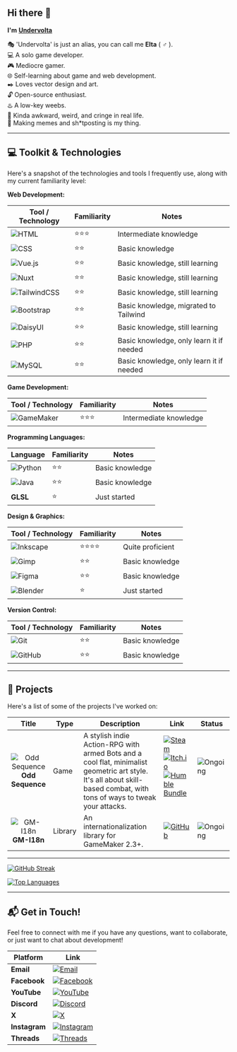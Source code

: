 ## Hi there 👋

**I'm** [**Undervolta**](https://lefinitas.com/home)

:performing_arts:  'Undervolta' is just an alias, you can call me **Elta** ( ♂ ).  
:computer:  A solo game developer.  
:video_game:  Mediocre gamer.  
:globe_with_meridians:  Self-learning about game and web development.  
:black_nib:  Loves vector design and art.  
:unlock:   Open-source enthusiast.  
:hotsprings:  A low-key weebs.  
:dash:  Kinda awkward, weird, and cringe in real life.  
:anger:  Making memes and sh*tposting is my thing.

---

## :computer: Toolkit & Technologies

Here's a snapshot of the technologies and tools I frequently use, along with my current familiarity level:

**Web Development:**

| Tool / Technology | Familiarity | Notes |
| ----------------- | ----------- | ----- |
| ![HTML](https://img.shields.io/badge/HTML-%23E34F26.svg?logo=html5&logoColor=white) | ⭐⭐⭐ | Intermediate knowledge |
| ![CSS](https://img.shields.io/badge/CSS-1572B6?logo=css3&logoColor=fff) | ⭐⭐ | Basic knowledge |
| ![Vue.js](https://img.shields.io/badge/Vue.js-4FC08D?logo=vuedotjs&logoColor=fff) | ⭐⭐ | Basic knowledge, still learning |
| ![Nuxt](https://img.shields.io/badge/Nuxt-002E3B?logo=nuxt&logoColor=#00DC82) | ⭐⭐ | Basic knowledge, still learning |
| ![TailwindCSS](https://img.shields.io/badge/Tailwind%20CSS-%2338B2AC.svg?logo=tailwind-css&logoColor=white) | ⭐⭐ | Basic knowledge, still learning |
| ![Bootstrap](https://img.shields.io/badge/Bootstrap-%23563D7C.svg?logo=bootstrap&logoColor=white) | ⭐⭐ | Basic knowledge, migrated to Tailwind |
| ![DaisyUI](https://img.shields.io/badge/DaisyUI-5A0EF8?logo=daisyui&logoColor=fff) | ⭐⭐ | Basic knowledge, still learning |
| ![PHP](https://img.shields.io/badge/php-%23777BB4.svg?&logo=php&logoColor=white) | ⭐⭐ | Basic knowledge, only learn it if needed |
| ![MySQL](https://img.shields.io/badge/MySQL-4479A1?logo=mysql&logoColor=fff) | ⭐⭐ | Basic knowledge, only learn it if needed |

**Game Development:**

| Tool / Technology | Familiarity | Notes |
| ----------------- | ----------- | ----- |
| ![GameMaker](https://img.shields.io/badge/GameMaker-000?logo=gamemaker&logoColor=fff) | ⭐⭐⭐ | Intermediate knowledge |

**Programming Languages:**

| Language | Familiarity | Notes |
| -------- | ----------- | ----- |
| ![Python](https://img.shields.io/badge/Python-3776AB?logo=python&logoColor=fff) | ⭐⭐ | Basic knowledge |
| ![Java](https://img.shields.io/badge/Java-%23ED8B00.svg?logo=openjdk&logoColor=white) | ⭐⭐ | Basic knowledge |
| **GLSL** | ⭐ | Just started |

**Design & Graphics:**

| Tool / Technology | Familiarity | Notes |
| ----------------- | ----------- | ----- |
| ![Inkscape](https://img.shields.io/badge/Inkscape-000000?logo=Inkscape&logoColor=white) | ⭐⭐⭐⭐ | Quite proficient |
| ![Gimp](https://img.shields.io/badge/Gimp-5C5543?logo=gimp&logoColor=white) | ⭐⭐ | Basic knowledge |
| ![Figma](https://img.shields.io/badge/Figma-F24E1E?logo=figma&logoColor=white) | ⭐⭐ | Basic knowledge |
| ![Blender](https://img.shields.io/badge/Blender-%23F5792A.svg?logo=blender&logoColor=white) | ⭐ | Just started |

**Version Control:**

| Tool / Technology | Familiarity | Notes |
| ----------------- | ----------- | ----- |
| ![Git](https://img.shields.io/badge/Git-F05032?logo=git&logoColor=fff) | ⭐⭐ | Basic knowledge |
| ![GitHub](https://img.shields.io/badge/GitHub-%23121011.svg?logo=github&logoColor=white) | ⭐⭐ | Basic knowledge |

---

## :open_file_folder: Projects

Here's a list of some of the projects I've worked on:

| Title | Type | Description | Link | Status |
| :---: | ---- | ----------- | ---- | ------ |
| ![Odd Sequence](https://ik.imagekit.io/undervolta/Game-1-Icon-Dark.webp?updatedAt=1745537279874) <br> **Odd Sequence** | Game | A stylish indie Action-RPG with armed Bots and a cool flat, minimalist geometric art style. It's all about skill-based combat, with tons of ways to tweak your attacks. | [![Steam](https://img.shields.io/badge/Steam-%23000000.svg?logo=steam&logoColor=white)](https://store.steampowered.com/app/2896040/Odd_Sequence/) <br> [![Itch.io](https://img.shields.io/badge/itch.io-%23FF0B34.svg?logo=Itch.io&logoColor=white)](https://undervolta.itch.io/odd-sequence-demo) <br> [![Humble Bundle](https://img.shields.io/badge/Humble%20Bundle-%23494F5C.svg?logo=HumbleBundle&logoColor=white)](https://www.humblebundle.com/store/odd-sequence) &nbsp;&nbsp;&nbsp;&nbsp;&nbsp;&nbsp; | ![Ongoing](https://img.shields.io/badge/Ongoing-447821) &nbsp;&nbsp;&nbsp;&nbsp;&nbsp;&nbsp; |
| ![GM-I18n](https://ik.imagekit.io/undervolta/Library-1-Icon-Dark.webp?updatedAt=1747923961366) <br> **GM-I18n** | Library | An internationalization library for GameMaker 2.3+. | [![GitHub](https://img.shields.io/badge/GitHub-%23121011.svg?logo=github&logoColor=white)](https://github.com/undervolta/GM-I18n) | ![Ongoing](https://img.shields.io/badge/Ongoing-447821) |

---

<!-- [![GitHub Stats](https://github-readme-stats-one-flame-96.vercel.app/api?username=undervolta&show_icons=true&theme=vision-friendly-dark&hide_title=true&hide_rank=true&count_private=true)](https://github.com/anuraghazra/github-readme-stats) -->

[![GitHub Streak](https://github-readme-streak-stats.herokuapp.com/?user=undervolta&theme=vision-friendly-dark)](https://git.io/streak-stats)

[![Top Languages](https://github-readme-stats-one-flame-96.vercel.app/api/top-langs/?username=undervolta&layout=donut&theme=vision-friendly-dark&hide=css,html)](https://github.com/anuraghazra/github-readme-stats) 


---

## :mailbox_with_mail: Get in Touch!

Feel free to connect with me if you have any questions, want to collaborate, or just want to chat about development!

| Platform | Link |
| -------- | ---- |
| **Email** | [![Email](https://img.shields.io/badge/undervolta@outlook.com-0088aa)](mailto:undervolta@outlook.com) |
| **Facebook** | [![Facebook](https://img.shields.io/badge/Undervolta-%231877F2.svg?logo=Facebook&logoColor=white)](https://facebook.com/undervolta) |
| **YouTube** | [![YouTube](https://img.shields.io/badge/Undervolta-%23FF0000.svg?logo=YouTube&logoColor=white)](https://youtube.com/@undervolta) |
| **Discord** | [![Discord](https://img.shields.io/badge/Undervolta-5865F2?logo=discord&logoColor=fff)](https://discord.com/invite/5rXGW7SPkF) |
| **X** | [![X](https://img.shields.io/badge/Undervolta-%23000000.svg?logo=X&logoColor=white)](https://x.com/undervolta) |
| **Instagram** | [![Instagram](https://img.shields.io/badge/Undervolta-%23E4405F.svg?logo=Instagram&logoColor=white)](https://instagram.com/undervolta) |
| **Threads** | [![Threads](https://img.shields.io/badge/Undervolta-000000?logo=Threads&logoColor=white)](https://threads.com/@undervolta) |

